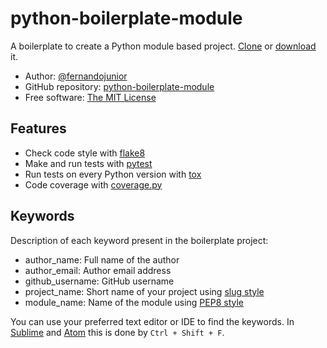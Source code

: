 # python-boilerplate-module

A boilerplate to create a Python module based project. [Clone](https://help.github.com/articles/cloning-a-repository/   ) or [download](https://github.com/fernandojunior/python-boilerplate-module/archive/master.zip) it.

* Author: [@fernandojunior](https://github.com/fernandojunior/)
* GitHub repository: [python-boilerplate-module](https://github.com/fernandojunior/python-boilerplate-module)
* Free software: [The MIT License](/LICENSE)

## Features

* Check code style with [flake8](https://flake8.readthedocs.org/)
* Make and run tests with [pytest](http://pytest.org/)
* Run tests on every Python version with [tox](https://tox.readthedocs.org/)
* Code coverage with [coverage.py](https://coverage.readthedocs.org/)

## Keywords

Description of each keyword present in the boilerplate project:

* author_name: Full name of the author
* author_email: Author email address
* github_username: GitHub username
* project_name: Short name of your project using [slug style](https://en.wikipedia.org/wiki/Semantic_URL#Slug)
* module_name: Name of the module using [PEP8 style](https://www.python.org/dev/peps/pep-0008/#package-and-module-names)

You can use your preferred text editor or IDE to find the keywords. In [Sublime](https://www.sublimetext.com/) and [Atom](https://atom.io/) this is done by `Ctrl + Shift + F`.
